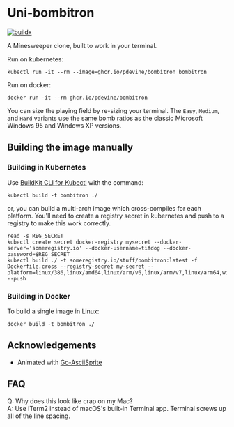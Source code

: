 # Uni-bombitron

[![buildx](https://github.com/pdevine/unibombitron/actions/workflows/main.yml/badge.svg)](https://github.com/pdevine/unibombitron/actions/workflows/main.yml)

A Minesweeper clone, built to work in your terminal.

Run on kubernetes:

`kubectl run -it --rm --image=ghcr.io/pdevine/bombitron bombitron`

Run on docker:

`docker run -it --rm ghcr.io/pdevine/bombitron`

You can size the playing field by re-sizing your terminal. The `Easy`, `Medium`, and `Hard` variants
use the same bomb ratios as the classic Microsoft Windows 95 and Windows XP versions.

## Building the image manually

### Building in Kubernetes

Use [BuildKit CLI for Kubectl](https://github.com/vmware-tanzu/buildkit-cli-for-kubectl) with the command:

`kubectl build -t bombitron ./`

or, you can build a multi-arch image which cross-compiles for each platform. You'll need to create a registry secret
in kubernetes and push to a registry to make this work correctly.

```
read -s REG_SECRET
kubectl create secret docker-registry mysecret --docker-server='someregistry.io' --docker-username=tifdog --docker-password=$REG_SECRET
kubectl build ./ -t someregistry.io/stuff/bombitron:latest -f Dockerfile.cross --registry-secret my-secret --platform=linux/386,linux/amd64,linux/arm/v6,linux/arm/v7,linux/arm64,windows/amd64 --push
```

### Building in Docker

To build a single image in Linux:

`docker build -t bombitron ./`


## Acknowledgements

 * Animated with [Go-AsciiSprite](https://github.com/pdevine/go-asciisprite)


## FAQ

Q: Why does this look like crap on my Mac?<br>
A: Use iTerm2 instead of macOS's built-in Terminal app. Terminal screws up all of the line spacing.
